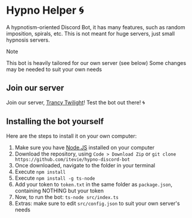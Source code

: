 # Hypno Helper 🌀
A hypnotism-oriented Discord Bot, it has many features, such as random imposition, spirals, etc. 
This is not meant for huge servers, just small hypnosis servers. 

> [!NOTE]
> This bot is heavily tailored for our own server (see below)
> Some changes may be needed to suit your own needs

## Join our server
Join our server, [Trancy Twilight](https://discord.gg/zBWq29apsy)! Test the bot out there! 🌀

## Installing the bot yourself
Here are the steps to install it on your own computer:
1. Make sure you have [Node.JS](https://nodejs.org/en/download/prebuilt-installer) installed on your computer  
2. Download the repository, using `Code > Download Zip` or `git clone https://github.com/itevie/hypno-discord-bot`
3. Once downloaded, navigate to the folder in your terminal
4. Execute `npm install`
5. Execute `npm install -g ts-node`
6. Add your token to `token.txt` in the same folder as `package.json`, containing NOTHING but your token
7. Now, to run the bot: `ts-node src/index.ts`
8. Extras: make sure to edit `src/config.json` to suit your own server's needs